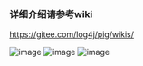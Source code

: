 ### 详细介绍请参考wiki

https://gitee.com/log4j/pig/wikis/

![image](http://obq1lvsd9.bkt.clouddn.com/pig-user.png)
![image](http://obq1lvsd9.bkt.clouddn.com/pig_role.png)
![image](http://obq1lvsd9.bkt.clouddn.com/pig_menu.png)



